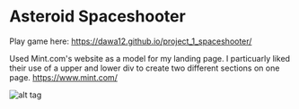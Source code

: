# Asteroid Spaceshooter
Play game here: https://dawa12.github.io/project_1_spaceshooter/

Used Mint.com's website as a model for my landing page. I particuarly liked their use of a upper and lower div to create two different sections on one page. 
https://www.mint.com/

![alt tag](http://i.imgur.com/tsbrio9.png)
  
